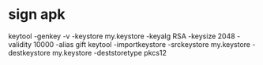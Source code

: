 # sign apk
keytool -genkey -v -keystore my.keystore -keyalg RSA -keysize 2048 -validity 10000 -alias gift
keytool -importkeystore -srckeystore my.keystore -destkeystore my.keystore -deststoretype pkcs12
